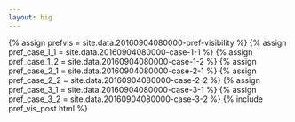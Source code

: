 ```yaml
---
layout: big
---
```

{% assign prefvis = site.data.20160904080000-pref-visibility %}
{% assign pref_case_1_1 = site.data.20160904080000-case-1-1 %}
{% assign pref_case_1_2 = site.data.20160904080000-case-1-2 %}
{% assign pref_case_2_1 = site.data.20160904080000-case-2-1 %}
{% assign pref_case_2_2 = site.data.20160904080000-case-2-2 %}
{% assign pref_case_3_1 = site.data.20160904080000-case-3-1 %}
{% assign pref_case_3_2 = site.data.20160904080000-case-3-2 %}
{% include pref_vis_post.html %}

